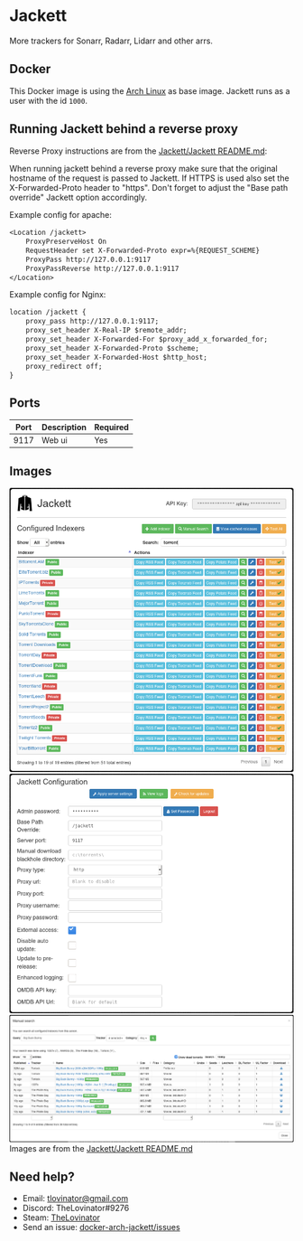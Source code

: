# Jackett

More trackers for Sonarr, Radarr, Lidarr and other arrs.

## Docker

This Docker image is using the [Arch Linux](https://hub.docker.com/_/archlinux/) as base image. Jackett runs as a user with the id `1000`.

## Running Jackett behind a reverse proxy

Reverse Proxy instructions are from the [Jackett/Jackett README.md](https://github.com/Jackett/Jackett#running-jackett-behind-a-reverse-proxy):

When running jackett behind a reverse proxy make sure that the original hostname of the request is passed to Jackett. If HTTPS is used also set the X-Forwarded-Proto header to "https". Don't forget to adjust the "Base path override" Jackett option accordingly.

Example config for apache:

```apacheconf
<Location /jackett>
    ProxyPreserveHost On
    RequestHeader set X-Forwarded-Proto expr=%{REQUEST_SCHEME}
    ProxyPass http://127.0.0.1:9117
    ProxyPassReverse http://127.0.0.1:9117
</Location>
```

Example config for Nginx:

```apacheconf
location /jackett {
    proxy_pass http://127.0.0.1:9117;
    proxy_set_header X-Real-IP $remote_addr;
    proxy_set_header X-Forwarded-For $proxy_add_x_forwarded_for;
    proxy_set_header X-Forwarded-Proto $scheme;
    proxy_set_header X-Forwarded-Host $http_host;
    proxy_redirect off;
}
```

## Ports

| Port | Description | Required |
| ---- | ----------- | -------- |
| 9117 | Web ui      | Yes      |

## Images

![Screenshot 1](img\jackett-screenshot1.png)
![Screenshot 2](img\jackett-screenshot2.png)
![Screenshot 3](img\jackett-screenshot3.png)
Images are from the [Jackett/Jackett README.md](https://github.com/Jackett/Jackett#screenshots)

## Need help?

- Email: [tlovinator@gmail.com](mailto:tlovinator@gmail.com)
- Discord: TheLovinator#9276
- Steam: [TheLovinator](https://steamcommunity.com/id/TheLovinator/)
- Send an issue: [docker-arch-jackett/issues](https://github.com/TheLovinator1/docker-arch-jackett/issues)
